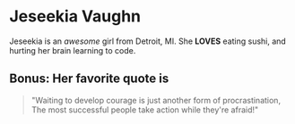 # Jeseekia Vaughn
Jeseekia is an _awesome_ girl from Detroit, MI. She **LOVES** eating sushi, and hurting her brain learning to code.
## Bonus: Her favorite quote is
>"Waiting to develop courage is just another form of procrastination,
>The most successful people take action while they're afraid!"
